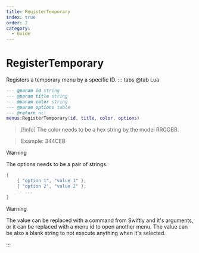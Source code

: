 ```yaml
---
title: RegisterTemporary
index: true
order: 2
category:
  - Guide
---
```


# RegisterTemporary
Registers a temporary menu by a specific ID.
::: tabs
@tab Lua
```lua
--- @param id string
--- @param title string
--- @param color string
--- @param options table
--- @return nil
menus:RegisterTemporary(id, title, color, options)
```
> [!info]
> The color needs to be a hex string by the model RRGGBB.

> Example: 344CEB 

> [!warning]
> The options needs to be a pair of strings.

```lua
{
    { "option 1", "value 1" },
    { "option 2", "value 2" },
    -- ...
}
```
> [!warning]
> The value can be replaced with a command from Swiftly and it's arguments, or it can be replaced with a menu id to open another menu.
> The value can be also a blank string to not execute anything when it's selected. 

:::